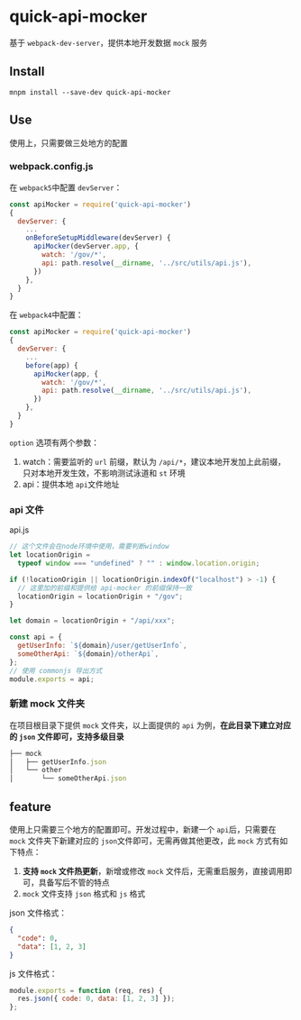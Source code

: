 # quick-api-mocker

基于 `webpack-dev-server`，提供本地开发数据 `mock` 服务

## Install

```shell
mnpm install --save-dev quick-api-mocker
```

## Use

使用上，只需要做三处地方的配置

### webpack.config.js

在 `webpack5`中配置 `devServer`：

```js
const apiMocker = require('quick-api-mocker')
{
  devServer: {
    ...
    onBeforeSetupMiddleware(devServer) {
      apiMocker(devServer.app, {
        watch: '/gov/*',
        api: path.resolve(__dirname, '../src/utils/api.js'),
      })
    },
  }
}
```

在 `webpack4`中配置：

```js
const apiMocker = require('quick-api-mocker')
{
  devServer: {
    ...
    before(app) {
      apiMocker(app, {
        watch: '/gov/*',
        api: path.resolve(__dirname, '../src/utils/api.js'),
      })
    },
  }
}
```

`option` 选项有两个参数：

1. watch：需要监听的 `url` 前缀，默认为 `/api/*`，建议本地开发加上此前缀，只对本地开发生效，不影响测试泳道和 `st` 环境
2. api：提供本地 `api`文件地址

### api 文件

api.js

```js
// 这个文件会在node环境中使用，需要判断window
let locationOrigin =
  typeof window === "undefined" ? "" : window.location.origin;

if (!locationOrigin || locationOrigin.indexOf("localhost") > -1) {
  // 这里加的前缀和提供给 api-mocker 的前缀保持一致
  locationOrigin = locationOrigin + "/gov";
}

let domain = locationOrigin + "/api/xxx";

const api = {
  getUserInfo: `${domain}/user/getUserInfo`,
  someOtherApi: `${domain}/otherApi`,
};
// 使用 commonjs 导出方式
module.exports = api;
```

### 新建 mock 文件夹

在项目根目录下提供 `mock` 文件夹，以上面提供的 `api` 为例，**在此目录下建立对应的 `json` 文件即可，支持多级目录**

```js
├── mock
│   ├── getUserInfo.json
│   └── other
│       └── someOtherApi.json

```

## feature

使用上只需要三个地方的配置即可。开发过程中，新建一个 `api`后，只需要在 `mock` 文件夹下新建对应的 `json`文件即可，无需再做其他更改，此 `mock` 方式有如下特点：

1. **支持 `mock` 文件热更新**，新增或修改 `mock` 文件后，无需重启服务，直接调用即可，具备写后不管的特点
2. `mock` 文件支持 `json` 格式和 `js` 格式

json 文件格式：

```json
{
  "code": 0,
  "data": [1, 2, 3]
}
```

js 文件格式：

```js
module.exports = function (req, res) {
  res.json({ code: 0, data: [1, 2, 3] });
};
```
